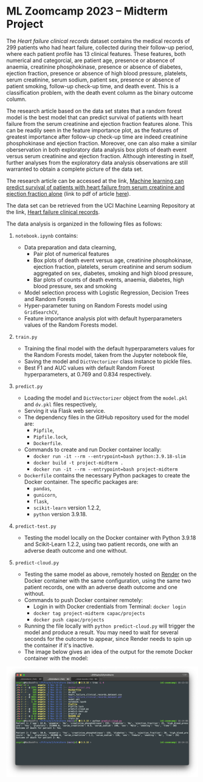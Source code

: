 # ML Zoomcamp 2023 &ndash; Midterm Project

The _Heart failure clinical records_ dataset contains the medical records of 299 patients who had heart failure, collected during their follow-up period, where each patient profile has 13 clinical features. These features, both numerical and categorcial, are patient age, presence or absence of anaemia, creatinine phosphokinase, presence or absence of diabetes, ejection fraction, presence or absence of high blood pressure, platelets, serum creatinine, serum sodium, patient sex, presence or absence of patient smoking, follow-up check-up time, and death event. This is a classification problem, with the death event column as the binary outcome column.

The research article based on the data set states that a random forest model is the best model that can predict survival of patients with heart failure from the serum creatinine and ejection fraction features alone. This can be readily seen in the feature importance plot, as the features of greatest importance after follow-up check-up time are indeed creatinine phosphokinase and ejection fraction. Moreover, one can also make a similar oberservation in both exploratory data analysis box plots of death event versus serum creatinine and ejection fraction. Although interesting in itself, further analyses from the exploratory data analysis observations are still warranted to obtain a complete picture of the data set.

The research article can be accessed at the link, [Machine learning can predict survival of patients with heart failure from serum creatinine and ejection fraction alone](https://www.semanticscholar.org/paper/Machine-learning-can-predict-survival-of-patients-Chicco-Jurman/e64579d8593140396b518682bb3a47ba246684eb) (link to pdf of article [here](https://bmcmedinformdecismak.biomedcentral.com/counter/pdf/10.1186/s12911-020-1023-5.pdf)).

The data set can be retrieved from the UCI Machine Learning Repository at the link, [Heart failure clinical records](http://archive.ics.uci.edu/dataset/519/heart+failure+clinical+records).

The data analysis is organized in the following files as follows:

1. `notebook.ipynb` contains:
    * Data preparation and data clearning,
        * Pair plot of numerical features
        * Box plots of death event versus age, creatinine phosphokinase, ejection fraction, platelets, serum creatinine and serum sodium aggregated on sex, diabetes, smoking and high blood pressure,
        * Bar plots of counts of death events, anaemia, diabetes, high blood pressure, sex and smoking
    * Model selection process with Logistic Regression, Decision Trees and Random Forests
    * Hyper-parameter tuning on Random Forests model using `GridSearchCV`,
    * Feature importance analysis plot with default hyperparameters values of the Random Forests model.

2. `train.py`
    * Training the final model with the default hyperparameters values for the Random Forests model, taken from the Jupyter notebook file,
    * Saving the model and `DictVectorizer` class instance to pickle files.
    * Best F1 and AUC values with default Random Forest hyperparameters, at 0.769 and 0.834 respectively.

3. `predict.py`
    * Loading the model and `DictVectorizer` object from the `model.pkl` and `dv.pkl` files respectively,
    * Serving it via Flask web service.
    * The dependency files in the GitHub repository used for the model are:
        * `Pipfile`,
        * `Pipfile.lock`,
        * `Dockerfile`. 
    * Commands to create and run Docker container locally:
        * `docker run -it --rm --entrypoint=bash python:3.9.18-slim`
        * `docker build -t project-midterm .`
        * `docker run -it --rm --entrypoint=bash project-midterm`
    * `Dockerfile` contains the necessary Python packages to create the Docker container. The specific packages are:
        * `pandas`,
        * `gunicorn`,
        * `flask`,
        * `scikit-learn` version 1.2.2,
        * `python` version 3.9.18.

4. `predict-test.py`
    * Testing the model locally on the Docker container with Python 3.9.18 and Scikit-Learn 1.2.2, using two patient records, one with an adverse death outcome and one without.

5. `predict-cloud.py`
    * Testing the same model as above, remotely hosted on [Render](https://render.com/) on the Docker container with the same configuration, using the same two patient records, one with an adverse death outcome and one without.
    * Commands to push Docker container remotely:
        * Login in with Docker credentials from Terminal: `docker login`
        * `docker tag project-midterm capac/projects`
        * `docker push capac/projects`
    * Running the file locally with `python predict-cloud.py` will trigger the model and produce a result. You may need to wait for several seconds for the outcome to appear, since Render needs to spin up the container if it's inactive.
    * The image below gives an idea of the output for the remote Docker container with the model:

![](docker-output.png)